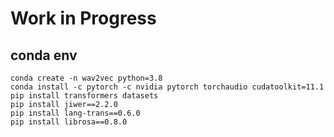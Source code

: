 # Work in Progress

## conda env
```
conda create -n wav2vec python=3.8
conda install -c pytorch -c nvidia pytorch torchaudio cudatoolkit=11.1
pip install transformers datasets
pip install jiwer==2.2.0
pip install lang-trans==0.6.0
pip install librosa==0.8.0

```
